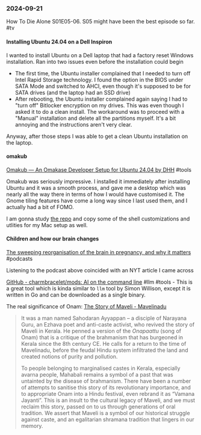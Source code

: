 ### 2024-09-21
How To Die Alone S01E05-06. S05 might have been the best episode so far. #tv


#### Installing Ubuntu 24.04 on a Dell Inspiron
 I wanted to install Ubuntu on a Dell laptop that had a factory reset Windows installation. Ran into two issues even before the installation could begin
* The first time, the Ubuntu installer complained that I needed to turn off Intel Rapid Storage technology. I found the option in the BIOS under SATA Mode and switched to AHCI, even though it's supposed to be for SATA drives (and the laptop had an SSD drive)
* After rebooting, the Ubuntu installer complained again saying I had to "turn off" Bitlocker encryption on my drives. This was even though I asked it to do a clean install. The workaround was to proceed with a "Manual" installation and delete all the partitions myself. It's a bit annoying and the instructions aren't very clear.

Anyway, after those steps I was able to get a clean Ubuntu installation on the laptop.

#### omakub

[Omakub — An Omakase Developer Setup for Ubuntu 24.04 by DHH](https://omakub.org/) #tools

Omakub was seriously impressive. I installed it immediately after installing Ubuntu and it was a smooth process, and gave me a desktop which was nearly all the way there in terms of how I would have customised it. The Gnome tiling features have come a long way since I last used them, and I actually had a bit of FOMO.

I am gonna study [the repo](https://github.com/basecamp/omakub) and copy some of the shell customizations and utlities for my Mac setup as well.

#### Children and how our brain changes
[The sweeping reorganisation of the brain in pregnancy, and why it matters](https://www.listennotes.com/e/840771752993423492eb34a2807a471e/) #podcasts

Listening to the podcast above coincided with an NYT article I came across

[GitHub - charmbracelet/mods: AI on the command line](https://github.com/charmbracelet/mods?tab=readme-ov-file) #llm #tools - This is a great tool which is kinda similar to `llm` tool by Simon Willison, except it is written in Go and can be downloaded as a single binary.

The real significance of Onam: [The Story of Maveli - Mavelinadu](https://mavelinaducollective.com/the-story-of-maveli/)

> It was a man named Sahodaran Ayyappan – a disciple of Narayana Guru, an Ezhava poet and anti-caste activist, who revived the story of Maveli in Kerala. He penned a version of the _Onapaattu_ (song of Onam) that is a critique of the brahmanism that has burgeoned in Kerala since the 8th century CE. He calls for a return to the time of Mavelinadu, before the feudal Hindu system infiltrated the land and created notions of purity and pollution.
> 
> To people belonging to marginalised castes in Kerala, especially avarna people, Mahabali remains a symbol of a past that was untainted by the disease of brahmanism. There have been a number of attempts to sanitise this story of its revolutionary importance, and to appropriate Onam into a Hindu festival, even rebrand it as “Vamana Jayanti”. This is an insult to the cultural legacy of Maveli, and we must reclaim this story, passed on to us through generations of oral tradition. We assert that Maveli is a symbol of our historical struggle against caste, and an egalitarian shramana tradition that lingers in our memory.